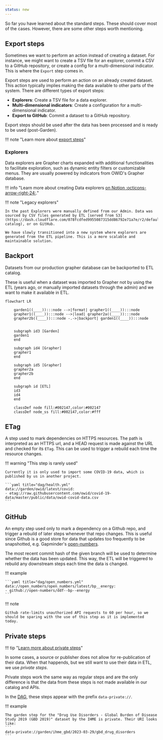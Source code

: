 ```yaml
---
status: new
---
```


So far you have learned about the standard steps. These should cover most of the cases. However, there are some other steps worth mentioning.

## Export steps

Sometimes we want to perform an action instead of creating a dataset. For instance, we might want to create a TSV file for an explorer, commit a CSV to a GitHub repository, or create a config for a multi-dimensional indicator. This is where the `Export` step comes in.

Export steps are used to perform an action on an already created dataset. This action typically implies making the data available to other parts of the system. There are different types of export steps:

- **Explorers**: Create a TSV file for a data explorer.
- **Multi-dimensional indicators**: Create a configuration for a multi-dimensional indicator.
- **Export to GitHub**: Commit a dataset to a GitHub repository.

Export steps should be used after the data has been processed and is ready to be used (post-Garden).

!!! note "Learn more about [export steps](../../guides/data-work/export-data.md)"

### Explorers

Data explorers are Grapher charts expanded with additional functionalities to facilitate exploration, such as dynamic entity filters or customizable menus. They are usually powered by indicators from OWID's Grapher database.

!!! info "Learn more about creating Data explorers [on Notion :octicons-arrow-right-24:](https://www.notion.so/owid/Creating-Data-Explorers-cf47a5ef90f14c1fba8fc243aba79be7)."

!!! note "Legacy explorers"

    In the past Explorers were manually defined from our Admin. Data was sourced by CSV files generated by ETL [served from S3](https://dash.cloudflare.com/078fcdfed9955087315dd86792e71a7e/r2/default/buckets/owid-catalog), or on GitHub.

    We have slowly transitioned into a new system where explorers are generated from the ETL pipeline. This is a more scalable and maintainable solution.

## Backport

Datasets from our production grapher database can be backported to ETL catalog.

These is useful when a dataset was imported to Grapher not by using the ETL (years ago, or manually imported datasets through the admin) and we want to make it available in ETL.

```mermaid
flowchart LR

    garden1((____)):::node -->|format| grapher1((____)):::node
    grapher1((____)):::node -->|load| grapher2a((____)):::node
    grapher2b((____)):::node -.->|backport| garden1((____)):::node


    subgraph id3 [Garden]
    garden1
    end

    subgraph id4 [Grapher]
    grapher1
    end

    subgraph id5 [Grapher]
    grapher2a
    grapher2b
    end

    subgraph id [ETL]
    id3
    id4
    end

    classDef node fill:#002147,color:#002147
    classDef node_ss fill:#002147,color:#fff
```


## ETag

A step used to mark dependencies on HTTPS resources. The path is interpreted as an HTTPS url, and a HEAD request is made against the URL and checked for its `ETag`. This can be used to trigger a rebuild each time the resource changes.

!!! warning "This step is rarely used"

    Currently it is only used to import some COVID-19 data, which is published by us in another project.

    ```yaml title="dag/health.yml"
    data://garden/owid/latest/covid:
    - etag://raw.githubusercontent.com/owid/covid-19-data/master/public/data/owid-covid-data.csv
    ```

## GitHub

An empty step used only to mark a dependency on a Github repo, and trigger a rebuild of later steps whenever that repo changes. This is useful since Github is a good store for data that updates too frequently to be snapshotted, e.g. Gapminder's [open-numbers](https://github.com/open-numbers/).

The most recent commit hash of the given branch will be used to determine whether the data has been updated. This way, the ETL will be triggered to rebuild any downstream steps each time the data is changed.

!!! example

    ```yaml title="dag/open_numbers.yml"
    data://open_numbers/open_numbers/latest/bp__energy:
    - github://open-numbers/ddf--bp--energy
    ```

!!! note

    Github rate-limits unauthorized API requests to 60 per hour, so we should be sparing with the use of this step as it is implemented today.

## Private steps

!!! tip "[Learn more about private steps](../../guides/private-import.md)"

In some cases, a source or publisher does not allow for re-publication of their data. When that happends, but we still want to use their data in ETL, we use _private steps_.

Private steps work the same way as regular steps and are the only difference is that the data from these steps is not made available in our catalog and APIs.

In the [DAG](../../design/dag.md), these steps appear with the prefix `data-private://`.

!!! example

    The garden step for the "Drug Use Disorders - Global Burden of Disease Study 2019 (GBD 2019)" dataset by the IHME is private. Their URI looks like:
    ```
    data-private://garden/ihme_gbd/2023-03-29/gbd_drug_disorders
    ```
